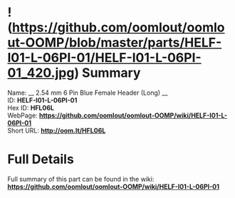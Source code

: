 
!(https://github.com/oomlout/oomlout-OOMP/blob/master/parts/HELF-I01-L-06PI-01/HELF-I01-L-06PI-01_420.jpg)
Summary
=================
  
Name: __ 2.54 mm 6 Pin Blue Female Header (Long) __    
ID: __HELF-I01-L-06PI-01__   
Hex ID: __HFL06L__   
WebPage: __https://github.com/oomlout/oomlout-OOMP/wiki/HELF-I01-L-06PI-01__   
Short URL: __http://oom.lt/HFL06L__   

Full Details
==========================
Full summary of this part can be found in the wiki:   
__https://github.com/oomlout/oomlout-OOMP/wiki/HELF-I01-L-06PI-01__    

